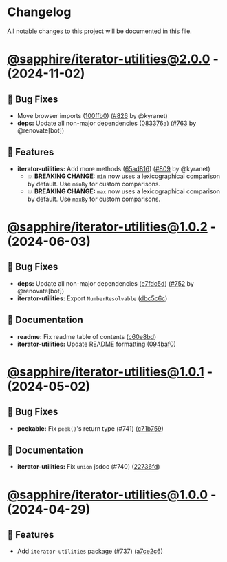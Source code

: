 # Changelog

All notable changes to this project will be documented in this file.

# [@sapphire/iterator-utilities@2.0.0](https://github.com/sapphiredev/utilities/compare/@sapphire/iterator-utilities@1.0.2...@sapphire/iterator-utilities@2.0.0) - (2024-11-02)

## 🐛 Bug Fixes

- Move browser imports ([100ffb0](https://github.com/sapphiredev/utilities/commit/100ffb0a2471bb9f74cc580d282d11059e1a0a68)) ([#826](https://github.com/sapphiredev/utilities/pull/826) by @kyranet)
- **deps:** Update all non-major dependencies ([083376a](https://github.com/sapphiredev/utilities/commit/083376aac55094dbeddb5194e8a8f0d794b8cceb)) ([#763](https://github.com/sapphiredev/utilities/pull/763) by @renovate[bot])

## 🚀 Features

- **iterator-utilities:** Add more methods ([65ad816](https://github.com/sapphiredev/utilities/commit/65ad8163b787db55ac67f58aa454e12f07753af5)) ([#809](https://github.com/sapphiredev/utilities/pull/809) by @kyranet)
  - 💥 **BREAKING CHANGE:** `min` now uses a lexicographical comparison by default. Use `minBy` for custom comparisons.
  - 💥 **BREAKING CHANGE:** `max` now uses a lexicographical comparison by default. Use `maxBy` for custom comparisons.

# [@sapphire/iterator-utilities@1.0.2](https://github.com/sapphiredev/utilities/compare/@sapphire/iterator-utilities@1.0.1...@sapphire/iterator-utilities@1.0.2) - (2024-06-03)

## 🐛 Bug Fixes

- **deps:** Update all non-major dependencies ([e7fdc5d](https://github.com/sapphiredev/utilities/commit/e7fdc5db3632a7f90292ef3978898da32730343a)) ([#752](https://github.com/sapphiredev/utilities/pull/752) by @renovate[bot])
- **iterator-utilities:** Export `NumberResolvable` ([dbc5c6c](https://github.com/sapphiredev/utilities/commit/dbc5c6c319857fd8c13d5c371276bd155f682c06))

## 📝 Documentation

- **readme:** Fix readme table of contents ([c60e8bd](https://github.com/sapphiredev/utilities/commit/c60e8bd9fc89156cf973871597ec3f0ef0308c08))
- **iterator-utilities:** Update README formatting ([094baf0](https://github.com/sapphiredev/utilities/commit/094baf034193800267afcd1f6c764402b32c0794))

# [@sapphire/iterator-utilities@1.0.1](https://github.com/sapphiredev/utilities/compare/@sapphire/iterator-utilities@1.0.0...@sapphire/iterator-utilities@1.0.1) - (2024-05-02)

## 🐛 Bug Fixes

- **peekable:** Fix `peek()`'s return type (#741) ([c71b759](https://github.com/sapphiredev/utilities/commit/c71b759c22627b80e304d18361308fcf42458102))

## 📝 Documentation

- **iterator-utilities:** Fix `union` jsdoc (#740) ([22736fd](https://github.com/sapphiredev/utilities/commit/22736fdf9a84a97fda3670bf6a878ff00688fff2))

# [@sapphire/iterator-utilities@1.0.0](https://github.com/sapphiredev/utilities/tree/@sapphire/iterator-utilities@1.0.0) - (2024-04-29)

## 🚀 Features

- Add `iterator-utilities` package (#737) ([a7ce2c6](https://github.com/sapphiredev/utilities/commit/a7ce2c6fceef67759e42ea5b4f957802c8e8df21))

